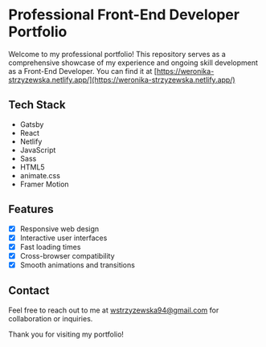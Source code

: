 # Professional Front-End Developer Portfolio

Welcome to my professional portfolio! This repository serves as a comprehensive showcase of my experience and ongoing skill development as a Front-End Developer.
You can find it at [https://weronika-strzyzewska.netlify.app/](https://weronika-strzyzewska.netlify.app/)

## Tech Stack

- Gatsby
- React
- Netlify
- JavaScript
- Sass
- HTML5
- animate.css
- Framer Motion

## Features

- [x] Responsive web design
- [x] Interactive user interfaces
- [x] Fast loading times
- [x] Cross-browser compatibility
- [x] Smooth animations and transitions

## Contact

Feel free to reach out to me at [wstrzyzewska94@gmail.com](mailto:wstrzyzewska94@gmail.com) for collaboration or inquiries.

Thank you for visiting my portfolio!
